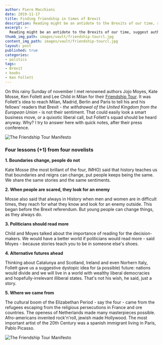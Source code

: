 ```yaml
---
author: Piero Macchioni
date: 2019-11-17
title: Finding friendship in times of Brexit
description: Reading might be an antidote to the Brexits of our time, suggest authors Ken Follett, Jojo Moyes, Kate Mosse and Lee Child in Milan. 
excerpt: >-
  Reading might be an antidote to the Brexits of our time, suggest authors Ken Follett, Jojo Moyes, Kate Mosse and Lee Child in Milan.
thumb_img_path: images/vault/friendship-tourcl.jpg
content_img_path: images/vault/friendship-tourcl.jpg
layout: post
published: true
categories:
- politics
tags:
- Brexit
- books
- Ken Follett
---
```



On this rainy Sunday of november I met renowned authors Jojo Moyes, Kate Mosse, Ken Follett and Lee Child in Milan for their [Friendship Tour](https://thefriendshiptour.com/). It was Follett's idea to reach Milan, Madrid, Berlin and Paris to tell his and his fellows' readers that Brexit -  _the withdrawal of the United Kingdom from the European Union_ - is not their sentiment. That could easily look a smart business move, or a quixotic liberal call, but Follett's squad should be heard anyway. Why? I try to answer here with quick notes, after their press conference.

![The Friendship Tour Manifesto](/images/vault/frienship-manifesto.jpg)

### Four lessons (+1) from four novelists


**1. Boundaries change, people do not**

Kate Mosse (the most brillant of the four, IMHO) said that history teaches us that boundaries and reigns can change, put people keeps being the same. We share the same stories and the same sentiments.

**2. When people are scared, they look for an enemy**

Mosse also said that always in History when men and women are in difficult times, they reach for what they know and look for an enemy outside. This began before the Brexit referendum. But young people can change things, as they always do. 

**3. Politicians should read more**

Child and Moyes talked about the importance of reading for the decision-makers. We would have a better world if politicians would read more - said Moyes - because stories teach you to be in someone else's shoes. 

**4. Alternative futures ahead**

Thinking about Catalunya and Scotland, Ireland and even Norhern Italy, Follett gave us a suggestive dystopic idea for (a possible) future: nations would divide and we will live in a world with wealthy liberal democracies and hopefully-irrelevant illiberal states. That's not his wish, he said, just a story. 

**5. Where we came from**

The cultural boom of the Elizabethan Period - say the four - came from the refugees escaping from the religious persecutions in France and ore countries. The openess of Netherlands made many masterpieces possible. Afro-americans invented rock'n'roll, jewish made Hollywood. The most important artist of the 20th Century was a spanish immigrant living in Paris, Pablo Picasso. 


![The Friendship Tour Manifesto](/images/vault/tshirt.jpg)


